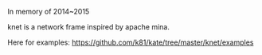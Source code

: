 In memory of 2014~2015

knet is a network frame inspired by apache mina.

Here for examples:
https://github.com/k81/kate/tree/master/knet/examples
